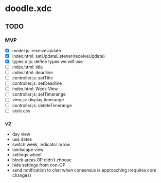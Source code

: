 # doodle.xdc

## TODO

### MVP

- [x] model.js: receiveUpdate
- [x] index.html: setUpdateListener(receiveUpdate)
- [x] types.d.js: define types we will use
- [ ] index.html: title
- [ ] index.html: deadline
- [ ] controller.js: setTitle
- [ ] controller.js: setDeadline
- [ ] index.html: Week View
- [ ] controller.js: setTimerange
- [ ] view.js: display timerange
- [ ] controller.js: deleteTimerange
- [ ] style.css

### v2

- day view
- use dates
- switch week, indicator arrow
- landscape view
- settings wheel
- block areas OP didn't choose
- hide settings from non-OP
- send notification to chat when consensus is approaching (requires core changes)

